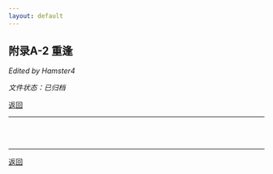 ```yaml
---
layout: default
---
```


## 附录A-2 重逢

_Edited by Hamster4_

_文件状态：已归档_

[返回](../)

* * *

<br />

<br />

* * *

[返回](../)

<br />
